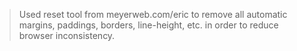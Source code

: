 > Used reset tool from meyerweb.com/eric to remove all automatic
> margins, paddings, borders, line-height, etc. in order to reduce
> browser inconsistency.